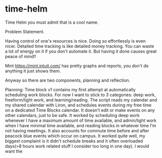 # time-helm
Time Helm
you must admit that is a cool name.

Problem Statement. 

Having control of one's resources is nice. Doing so effortlessly is even nicer. Detailed time tracking is like detailed money tracking. You can waste a lot of energy on it if you don't automate it. But having it done causes great peace of mind!!

Mint https://mint.intuit.com/ has pretty graphs and reports, you don't do anything it just shows them. 

Anyway so there are two components, planning and reflection. 

Planning: Time block v1 contains my first attempt at automatically scheduling work blocks. For now I want to stick to 3 categories: deep work, freeform/light work, and learning/reading. The script reads my calendar and my shared calendar with Liron, and schedules events during my free time on a dedicated Time Blocks calendar. It doesn't edit or make events on any other calendars, just to be safe. It worked by scheduling deep work whenever I have a maximum amount of time available, and admin/light work when I have minimal time available, and reading blocks in whatever time I'm not having meetings. It also accounts for commute time before and after peacock blue events which occur on campus. It worked quite well, my biggest complaint is it didn't schedule breaks and it often overloaded days(>8 hours work related stuff I consider too long in one day). I would want the
